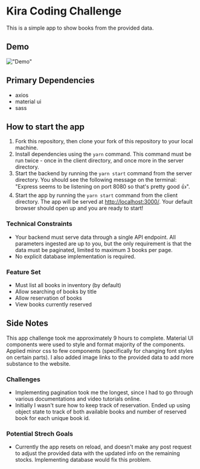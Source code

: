 # Kira Coding Challenge

This is a simple app to show books from the provided data. 

## Demo

!["Demo"](https://github.com/KangerDrew/kira-book-challenge/blob/master/react-front-end/docs/demo.gif)

## Primary Dependencies

- axios
- material ui
- sass

## How to start the app

1. Fork this repository, then clone your fork of this repository to your local machine.
2. Install dependencies using the `yarn` command. This command must be run twice - once in the client directory, and once more in the server directory.
3. Start the backend by running the  `yarn start` command from the server directory. You should see the following message on the terminal: "Express seems to be listening on port 8080 so that's pretty good 👍".
4. Start the app by running the `yarn start` command from the client directory. The app will be served at <http://localhost:3000/>. Your default browser should open up and you are ready to start!

### Technical Constraints

- Your backend must serve data through a single API endpoint. All parameters ingested are up to you, but the only requirement is that the data must be paginated, limited to maximum 3 books per page.
- No explicit database implementation is required.

### Feature Set
- Must list all books in inventory (by default)
- Allow searching of books by title
- Allow reservation of books
- View books currently reserved

## Side Notes

This app challenge took me approximately 9 hours to complete. Material UI components were used
to style and format majority of the components. Applied minor css to few components (specifically for
changing font styles on certain parts). I also added image links to the provided data to add more 
substance to the website.

### Challenges

- Implementing pagination took me the longest, since I had to go through various documentations and video tutorials online.
- Initially I wasn't sure how to keep track of reservation. Ended up using object state to track of both available books and number of reserved book for each unique book id.

### Potential Strech Goals

- Currently the app resets on reload, and doesn't make any post request to adjust the provided data with the updated info on the remaining stocks. Implementing database would fix this problem.
